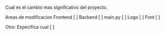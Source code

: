 Cual es el cambio mas significativo del proyecto.

Areas de modificacion 
Frontend [ ]
Backend [ ]
main.py [ ]
Logo [ ]
Font [ ]

Otro:
Especifica cual [ ]
